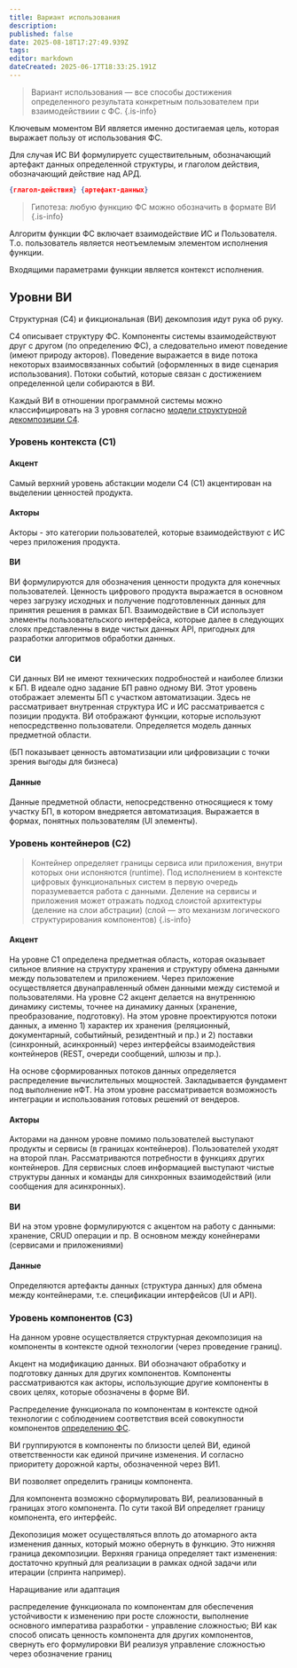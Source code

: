 ```yaml
---
title: Вариант использования
description: 
published: false
date: 2025-08-18T17:27:49.939Z
tags: 
editor: markdown
dateCreated: 2025-06-17T18:33:25.191Z
---
```


> Вариант использования — все способы достижения определенного результата конкретным пользователем при взаимодействиии с ФС.
{.is-info}

Ключевым моментом ВИ является именно достигаемая цель, которая выражает пользу от использования ФС. 

Для случая ИС ВИ формулируетс существительным, обозначающий артефакт данных определенной структуры, и глаголом действия, обозначающий действие над АРД.

```json
{глагол-действия} {артефакт-данных}
```

> Гипотеза: любую функцию ФС можно обозначить в формате ВИ
{.is-info}


Алгоритм функции ФС включает взаимодействие ИС и Пользователя. Т.о. пользователь является неотъемлемым элементом исполнения функции.

Входящими параметрами функции является контекст исполнения.

## Уровни ВИ

Структурная (C4) и фикциональная (ВИ) декомпозия идут рука об руку.

C4 описывает структуру ФС. Компоненты системы взаимодействуют друг с другом (по определению ФС), а следовательно имеют поведение (имеют природу акторов). Поведение выражается в виде потока некоторых взаимосвязанных событий (оформленных в виде сценария использования). Потоки событий, которые связан с достижением определенной цели собираются в ВИ.

Каждый ВИ в отношении программной системы можно классифицировать на 3 уровня согласно [модели структурной декомпозиции C4](/definitions/c4).

### Уровень контекста (C1)

#### Акцент

Самый верхний уровень абстакции модели C4 (C1) акцентирован на выделении ценностей продукта.

#### Акторы

Акторы - это категории пользователей, которые взаимодействуют с ИС через приложения продукта.

#### ВИ

ВИ формулируются для обозначения ценности продукта для конечных пользователей. Ценность цифрового продукта выражается в основном через загрузку исходных и получение подготовленных данных для принятия решения в рамках БП. Взаимодействие в СИ использует элементы пользовательского интерфейса, которые далее в следующих слоях представленны в виде чистых данных API, пригодных для разработки алгоритмов обработки данных. 

#### СИ

СИ данных ВИ не имеют технических подробностей и наиболее близки к БП. В идеале одно задание БП равно одному ВИ. Этот уровень отображает элементы БП с участком автоматизации. Здесь не рассматривает внутренная структура ИС и ИС рассматривается с позиции продукта. ВИ отображают функции, которые используют непосредственно пользователи. Определяется модель данных предметной области.

(БП показывает ценность автоматизации или цифровизации с точки зрения выгоды для бизнеса)

#### Данные

Данные предметной области, непосредственно относящиеся к тому участку БП, в котором внедряется автоматизация. Выражается в формах, понятных пользователям (UI элементы).

### Уровень контейнеров (C2)

> Контейнер определяет границы сервиса или приложения, внутри которых они испоняются (runtime). Под исполнением в контексте цифровых функциональных систем в первую очередь поразумевается работа с данными. Деление на сервисы и приложения может отражать подход слоистой архитектуры (деление на слои абстрации) (слой — это механизм логического структурирования компонентов)
{.is-info}

#### Акцент

На уровне C1 определена предметная область, которая оказывает сильное влияние на структуру хранения и структуру обмена данными между пользователем и приложением. Через приложение осуществляется двунаправленный обмен данными между системой и пользователями. На уровне C2 акцент делается на внутреннюю динамику системы, точнее на динамику данных (хранение, преобразование, подготовку). На этом уровне проектируются потоки данных, а именно 1) характер их хранения (реляционный, документарный, событийный, резидентный и пр.) и 2) поставки (синхронный, асинхронный) через интерфейсы взаимодействия контейнеров (REST, очереди сообщений, шлюзы и пр.). 

На основе сформированных потоков данных определяется распределение вычислительных мощностей. Закладывается фундамент под выполнение нФТ.
На этом уровне рассматривается возможность интеграции и использования готовых решений от вендеров.

#### Акторы

Акторами на данном уровне помимо пользователей выступают продукты и сервисы (в границах контейнеров). Пользователей уходят на второй план. Рассматриваются потребности в функциях других контейнеров. Для сервисных слоев информацией выступают чистые структуры данных и команды для синхронных взаимодействий (или сообщения для асинхронных).

#### ВИ

ВИ на этом уровне формулируются с акцентом на работу с данными: хранение, CRUD операции и пр. В основном между конейнерами (сервисами и приложениями)

#### Данные

Определяются артефакты данных (структура данных) для обмена между контейнерами, т.е. спецификации интерфейсов (UI и API).


 





### Уровень компонентов (C3)

На данном уровне осуществляется структурная декомпозиция на компоненты в контексте одной технологии (через проведение границ).

Акцент на модификацию данных. ВИ обозначают обработку и подготовку данных для других компонентов. Компоненты рассматриваются как акторы, использующие другие компоненты в своих целях, которые обозначены в форме ВИ.

Распределение функционала по компонентам в контексте одной технологии с соблюдением соответствия всей совокупности компонентов [определению ФС](/definitions/functional-system).

ВИ группируются в компоненты по близости целей ВИ, единой ответственности как единой причине изменения. И согласно приоритету дорожной карты, обозначенной через ВИ1.

ВИ позволяет определить границы компонента. 

Для компонента возможно сформулировать ВИ, реализованный в границах этого компонента. По сути такой ВИ определяет границу компонента, его интерфейс.

Декопозиция может осуществляться вплоть до атомарного акта изменения данных, который можно обернуть в функцию. Это нижняя граница декомпозиции. Верхняя граница определяет такт изменения: достаточно крупный для реализации в рамках одной задачи или итерации (спринта например).

Наращивание или адаптация

распределение функционала по компонентам для обеспечения устойчивости к изменению при росте сложности, выполнение основного императива разработки - управление сложностью; ВИ как способ описать ценность компонента для других компонентов, свернуть его формулировки ВИ реализуя управление сложностью через обозначение границ
















